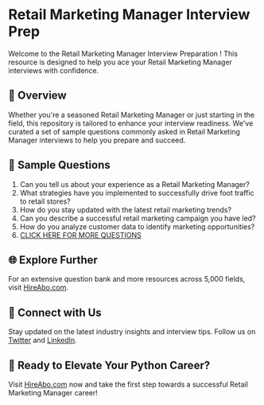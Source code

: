 # Retail Marketing Manager Interview Prep

Welcome to the Retail Marketing Manager Interview Preparation ! This resource is designed to help you ace your Retail Marketing Manager interviews with confidence.

## 🚀 Overview

Whether you're a seasoned Retail Marketing Manager or just starting in the field, this repository is tailored to enhance your interview readiness. We've curated a set of sample questions commonly asked in Retail Marketing Manager interviews to help you prepare and succeed.

## 📝 Sample Questions

1. Can you tell us about your experience as a Retail Marketing Manager?
2. What strategies have you implemented to successfully drive foot traffic to retail stores?
3. How do you stay updated with the latest retail marketing trends?
4. Can you describe a successful retail marketing campaign you have led?
5. How do you analyze customer data to identify marketing opportunities?
6. [CLICK HERE FOR MORE QUESTIONS](https://hireabo.com/job/1_0_35/Retail%20Marketing%20Manager)

## 🌐 Explore Further

For an extensive question bank and more resources across 5,000 fields, visit [HireAbo.com](https://www.hireabo.com).

## 📱 Connect with Us

Stay updated on the latest industry insights and interview tips. Follow us on [Twitter](https://twitter.com/hireabo) and [LinkedIn](https://www.linkedin.com/in/hire-abo-3609972a8/).

## 🚀 Ready to Elevate Your Python Career?

Visit [HireAbo.com](https://www.hireabo.com) now and take the first step towards a successful Retail Marketing Manager career!